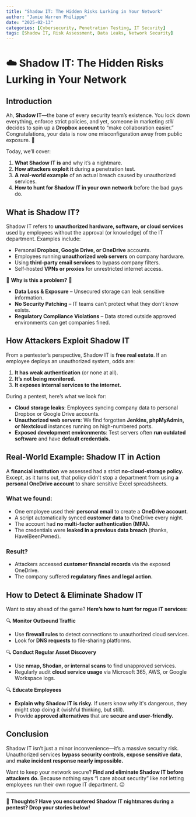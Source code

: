 ```yaml
---
title: "Shadow IT: The Hidden Risks Lurking in Your Network"
author: "Jamie Warren Philippe"
date: "2025-02-13"
categories: [Cybersecurity, Penetration Testing, IT Security]
tags: [Shadow IT, Risk Assessment, Data Leaks, Network Security]
---
```


# ☁️ Shadow IT: The Hidden Risks Lurking in Your Network

## **Introduction**
Ah, **Shadow IT**—the bane of every security team’s existence. You lock down everything, enforce strict policies, and yet, someone in marketing *still* decides to spin up a **Dropbox account** to “make collaboration easier.” Congratulations, your data is now one misconfiguration away from public exposure. 🎉

Today, we’ll cover:
1. **What Shadow IT is** and why it’s a nightmare.
2. **How attackers exploit it** during a penetration test.
3. **A real-world example** of an actual breach caused by unauthorized services.
4. **How to hunt for Shadow IT in your own network** before the bad guys do.

## **What is Shadow IT?**
Shadow IT refers to **unauthorized hardware, software, or cloud services** used by employees without the approval (or knowledge) of the IT department. Examples include:
- Personal **Dropbox, Google Drive, or OneDrive** accounts.
- Employees running **unauthorized web servers** on company hardware.
- Using **third-party email services** to bypass company filters.
- Self-hosted **VPNs or proxies** for unrestricted internet access.

🚨 **Why is this a problem?** 🚨
- **Data Loss & Exposure** – Unsecured storage can leak sensitive information.
- **No Security Patching** – IT teams can’t protect what they don’t know exists.
- **Regulatory Compliance Violations** – Data stored outside approved environments can get companies fined.

## **How Attackers Exploit Shadow IT**
From a pentester’s perspective, Shadow IT is **free real estate**. If an employee deploys an unauthorized system, odds are:
1. **It has weak authentication** (or none at all).
2. **It’s not being monitored.**
3. **It exposes internal services to the internet.**

During a pentest, here’s what we look for:
- **Cloud storage leaks**: Employees syncing company data to personal Dropbox or Google Drive accounts.
- **Unauthorized web servers**: We find forgotten **Jenkins, phpMyAdmin, or Nextcloud** instances running on high-numbered ports.
- **Exposed development environments**: Test servers often **run outdated software** and have **default credentials.**

## **Real-World Example: Shadow IT in Action**
A **financial institution** we assessed had a strict **no-cloud-storage policy.** Except, as it turns out, that policy didn’t stop a department from using **a personal OneDrive account** to share sensitive Excel spreadsheets.

### **What we found:**
- One employee used their **personal email** to create a **OneDrive account**.
- A script automatically synced **customer data** to OneDrive every night.
- The account had **no multi-factor authentication (MFA).**
- The credentials were **leaked in a previous data breach** (thanks, HaveIBeenPwned).

### **Result?**
- Attackers accessed **customer financial records** via the exposed OneDrive.
- The company suffered **regulatory fines and legal action.**

## **How to Detect & Eliminate Shadow IT**
Want to stay ahead of the game? **Here’s how to hunt for rogue IT services:**

🔍 **Monitor Outbound Traffic**
- Use **firewall rules** to detect connections to unauthorized cloud services.
- Look for **DNS requests** to file-sharing platforms.

🔍 **Conduct Regular Asset Discovery**
- Use **nmap, Shodan, or internal scans** to find unapproved services.
- Regularly audit **cloud service usage** via Microsoft 365, AWS, or Google Workspace logs.

🔍 **Educate Employees**
- **Explain why Shadow IT is risky.** If users know *why* it's dangerous, they might stop doing it (wishful thinking, but still).
- Provide **approved alternatives** that are **secure and user-friendly.**

## **Conclusion**
Shadow IT isn’t just a minor inconvenience—it’s a massive security risk. Unauthorized services **bypass security controls**, **expose sensitive data**, and **make incident response nearly impossible.**

Want to keep your network secure? **Find and eliminate Shadow IT before attackers do.** Because nothing says “I care about security” like *not* letting employees run their own rogue IT department. 😉

---
💬 **Thoughts? Have you encountered Shadow IT nightmares during a pentest? Drop your stories below!**
